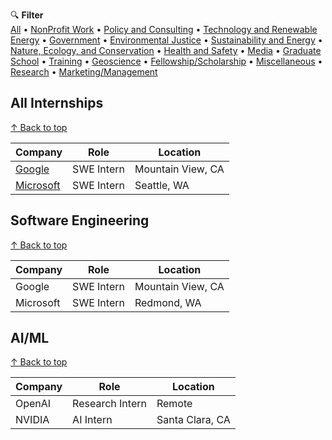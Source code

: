 🔍 **Filter**  
[All](#all) • [NonProfit Work](#nonprofit) • [Policy and Consulting](#policy) • [Technology and Renewable Energy](#tech) • [Government](#government) • [Environmental Justice](#justice) • [Sustainability and Energy](#susenergy) • [Nature, Ecology, and Conservation](#nature) • [Health and Safety](#safety) • [Media](#media) • [Graduate School](#school) • [Training](#training) • [Geoscience](#geo) • [Fellowship/Scholarship](#scholar) • [Miscellaneous](#mis) • [Research](#research) • [Marketing/Management](#marketing)

<a id="all"></a>
## All Internships
[↑ Back to top](#top)

| Company | Role | Location | 
|---------|------|----------|
| [Google](#google) | SWE Intern | Mountain View, CA |
| [Microsoft](#microsoft) | SWE Intern | Seattle, WA |

<a id="swe"></a>
## Software Engineering
[↑ Back to top](#top)

| Company | Role | Location |
|---------|------|----------|
| Google | SWE Intern | Mountain View, CA |
| Microsoft | SWE Intern | Redmond, WA |

<a id="aiml"></a>
## AI/ML
[↑ Back to top](#top)

| Company | Role | Location |
|---------|------|----------|
| OpenAI | Research Intern | Remote |
| NVIDIA | AI Intern | Santa Clara, CA |

<a id="top"></a> <!-- This anchor at the bottom makes the "Back to top" links work -->
